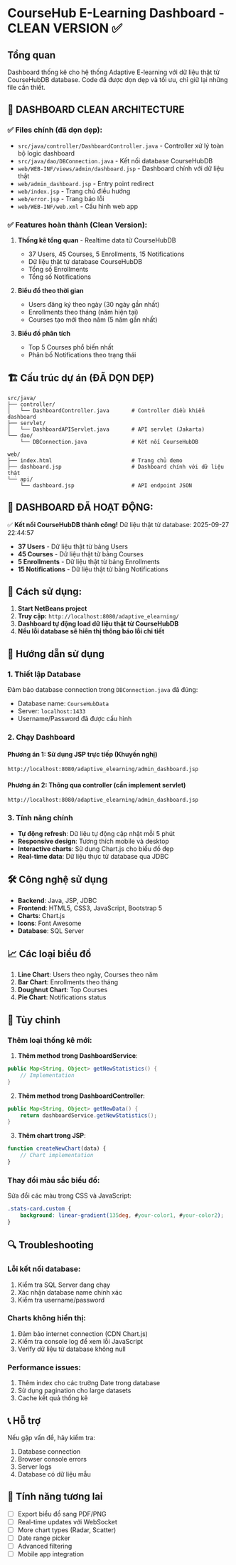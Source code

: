 # CourseHub E-Learning Dashboard - CLEAN VERSION ✅

## Tổng quan
Dashboard thống kê cho hệ thống Adaptive E-learning với dữ liệu thật từ CourseHubDB database.
Code đã được dọn dẹp và tối ưu, chỉ giữ lại những file cần thiết.

## 🎯 DASHBOARD CLEAN ARCHITECTURE  

### ✅ Files chính (đã dọn dẹp):
- `src/java/controller/DashboardController.java` - Controller xử lý toàn bộ logic dashboard
- `src/java/dao/DBConnection.java` - Kết nối database CourseHubDB  
- `web/WEB-INF/views/admin/dashboard.jsp` - Dashboard chính với dữ liệu thật
- `web/admin_dashboard.jsp` - Entry point redirect
- `web/index.jsp` - Trang chủ điều hướng
- `web/error.jsp` - Trang báo lỗi
- `web/WEB-INF/web.xml` - Cấu hình web app

### ✅ Features hoàn thành (Clean Version):

1. **Thống kê tổng quan** - Realtime data từ CourseHubDB
   - 37 Users, 45 Courses, 5 Enrollments, 15 Notifications
   - Dữ liệu thật từ database CourseHubDB  
   - Tổng số Enrollments
   - Tổng số Notifications

2. **Biểu đồ theo thời gian**
   - Users đăng ký theo ngày (30 ngày gần nhất)
   - Enrollments theo tháng (năm hiện tại)
   - Courses tạo mới theo năm (5 năm gần nhất)

3. **Biểu đồ phân tích**
   - Top 5 Courses phổ biến nhất
   - Phân bố Notifications theo trạng thái

## 🏗️ Cấu trúc dự án (ĐÃ DỌN DẸP)

```
src/java/
├── controller/
│   └── DashboardController.java       # Controller điều khiển dashboard  
├── servlet/
│   └── DashboardAPIServlet.java       # API servlet (Jakarta)
└── dao/
    └── DBConnection.java              # Kết nối CourseHubDB

web/
├── index.html                         # Trang chủ demo
├── dashboard.jsp                      # Dashboard chính với dữ liệu thật
└── api/
    └── dashboard.jsp                  # API endpoint JSON
```

## 🎯 **DASHBOARD ĐÃ HOẠT ĐỘNG:**

✅ **Kết nối CourseHubDB thành công!** Dữ liệu thật từ database: 2025-09-27 22:44:57
- **37 Users** - Dữ liệu thật từ bảng Users
- **45 Courses** - Dữ liệu thật từ bảng Courses  
- **5 Enrollments** - Dữ liệu thật từ bảng Enrollments
- **15 Notifications** - Dữ liệu thật từ bảng Notifications

## 🚀 **Cách sử dụng:**

1. **Start NetBeans project**
2. **Truy cập:** `http://localhost:8080/adaptive_elearning/`
3. **Dashboard tự động load dữ liệu thật từ CourseHubDB**
4. **Nếu lỗi database sẽ hiển thị thông báo lỗi chi tiết**

## 🚀 Hướng dẫn sử dụng

### 1. Thiết lập Database
Đảm bảo database connection trong `DBConnection.java` đã đúng:
- Database name: `CourseHubData` 
- Server: `localhost:1433`
- Username/Password đã được cấu hình

### 2. Chạy Dashboard

#### Phương án 1: Sử dụng JSP trực tiếp (Khuyến nghị)
```
http://localhost:8080/adaptive_elearning/admin_dashboard.jsp
```

#### Phương án 2: Thông qua controller (cần implement servlet)
```
http://localhost:8080/adaptive_elearning/admin_dashboard.jsp
```

### 3. Tính năng chính

- **Tự động refresh**: Dữ liệu tự động cập nhật mỗi 5 phút
- **Responsive design**: Tương thích mobile và desktop
- **Interactive charts**: Sử dụng Chart.js cho biểu đồ đẹp
- **Real-time data**: Dữ liệu thực từ database qua JDBC

## 🛠️ Công nghệ sử dụng

- **Backend**: Java, JSP, JDBC
- **Frontend**: HTML5, CSS3, JavaScript, Bootstrap 5
- **Charts**: Chart.js
- **Icons**: Font Awesome
- **Database**: SQL Server

## 📈 Các loại biểu đồ

1. **Line Chart**: Users theo ngày, Courses theo năm
2. **Bar Chart**: Enrollments theo tháng
3. **Doughnut Chart**: Top Courses
4. **Pie Chart**: Notifications status

## 🔧 Tùy chỉnh

### Thêm loại thống kê mới:

1. **Thêm method trong DashboardService**:
```java
public Map<String, Object> getNewStatistics() {
    // Implementation
}
```

2. **Thêm method trong DashboardController**:
```java
public Map<String, Object> getNewData() {
    return dashboardService.getNewStatistics();
}
```

3. **Thêm chart trong JSP**:
```javascript
function createNewChart(data) {
    // Chart implementation
}
```

### Thay đổi màu sắc biểu đồ:
Sửa đổi các màu trong CSS và JavaScript:
```css
.stats-card.custom {
    background: linear-gradient(135deg, #your-color1, #your-color2);
}
```

## 🔍 Troubleshooting

### Lỗi kết nối database:
1. Kiểm tra SQL Server đang chạy
2. Xác nhận database name chính xác
3. Kiểm tra username/password

### Charts không hiển thị:
1. Đảm bảo internet connection (CDN Chart.js)
2. Kiểm tra console log để xem lỗi JavaScript
3. Verify dữ liệu từ database không null

### Performance issues:
1. Thêm index cho các trường Date trong database
2. Sử dụng pagination cho large datasets
3. Cache kết quả thống kê

## 📞 Hỗ trợ

Nếu gặp vấn đề, hãy kiểm tra:
1. Database connection
2. Browser console errors
3. Server logs
4. Database có dữ liệu mẫu

## 🎯 Tính năng tương lai

- [ ] Export biểu đồ sang PDF/PNG
- [ ] Real-time updates với WebSocket
- [ ] More chart types (Radar, Scatter)
- [ ] Date range picker
- [ ] Advanced filtering
- [ ] Mobile app integration